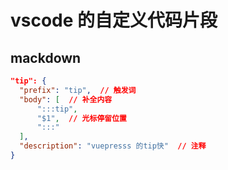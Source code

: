 # vscode 的自定义代码片段

## mackdown

```json
"tip": {
  "prefix": "tip",  // 触发词
  "body": [  // 补全内容
      ":::tip",
      "$1",  // 光标停留位置
      ":::"
  ],
  "description": "vuepresss 的tip快"  // 注释
}
```

